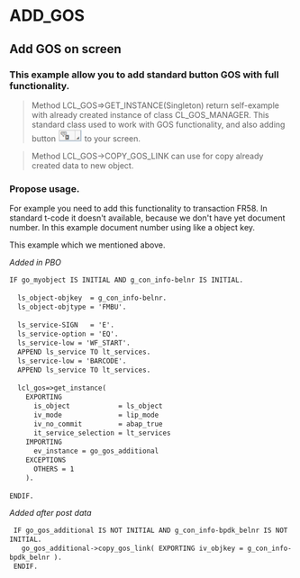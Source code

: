 # ADD_GOS
## Add GOS on screen

### This example allow you to add standard button GOS with full functionality.

> Method LCL_GOS=>GET_INSTANCE(Singleton) return self-example with already created instance of class CL_GOS_MANAGER.
This standard class used to work with GOS functionality, and also adding button ![alt text](https://github.com/Sgudkov/ADD_GOS/blob/main/GOS_button.jpg) to your screen.

> Method LCL_GOS->COPY_GOS_LINK can use for copy already created data to new object.

### Propose usage.

For example you need to add this functionality to transaction FR58. In standard t-code it doesn't available, because we don't have yet document number.
In this example document number using like a object key.

This example which we mentioned above.
 
*Added in PBO*
```abap
IF go_myobject IS INITIAL AND g_con_info-belnr IS INITIAL.

  ls_object-objkey  = g_con_info-belnr.
  ls_object-objtype = 'FMBU'.

  ls_service-SIGN   = 'E'.
  ls_service-option = 'EQ'.
  ls_service-low = 'WF_START'.
  APPEND ls_service TO lt_services.
  ls_service-low = 'BARCODE'.
  APPEND ls_service TO lt_services.

  lcl_gos=>get_instance(
    EXPORTING
      is_object            = ls_object
      iv_mode              = lip_mode
      iv_no_commit         = abap_true
      it_service_selection = lt_services
    IMPORTING
      ev_instance = go_gos_additional
    EXCEPTIONS
      OTHERS = 1
    ).

ENDIF.
```
*Added after post data*
```abap
 IF go_gos_additional IS NOT INITIAL AND g_con_info-bpdk_belnr IS NOT INITIAL.
   go_gos_additional->copy_gos_link( EXPORTING iv_objkey = g_con_info-bpdk_belnr ).
 ENDIF.
```	